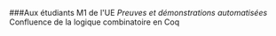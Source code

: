 ###Aux étudiants M1 de l'UE *Preuves et démonstrations automatisées*
Confluence de la logique combinatoire en Coq
